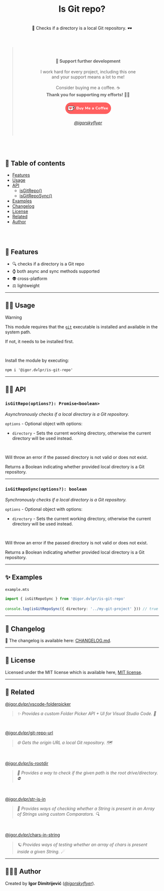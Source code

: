 <h1 align="center">Is Git repo?</h1>

<br>

<div align="center">
  🐸 Checks if a directory is a local Git repository. 🕶️
</div>

<br>
<br>

<div align="center">
  <blockquote>
    <br>
    <h4>💖 Support further development</h4>
    <span>I work hard for every project, including this one
    <br>
    and your support means a lot to me!
    <br>
    <br>
    Consider buying me a coffee. ☕
    <br>
    <strong>Thank you for supporting my efforts! 🙏😊</strong></span>
    <br>
    <br>
    <a href="https://ko-fi.com/igorskyflyer" target="_blank"><img src="https://raw.githubusercontent.com/igorskyflyer/igorskyflyer/main/assets/ko-fi.png" alt="Donate to igorskyflyer" width="150"></a>
    <br>
    <br>
    <a href="https://github.com/igorskyflyer"><em>@igorskyflyer</em></a>
    <br>
    <br>
    <br>
  </blockquote>
</div>

<br>
<br>

## 📃 Table of contents

- [Features](#-features)
- [Usage](#-usage)
- [API](#-api)
  - [isGitRepo()](#isgitrepooptions-promiseboolean)
  - [isGitRepoSync()](#isgitreposyncoptions-boolean)
- [Examples](#-examples)
- [Changelog](#-changelog)
- [License](#-license)
- [Related](#-related)
- [Author](#-author)

<br>
<br>

## 🤖 Features

- 🔍 checks if a directory is a Git repo
- ⌚ both async and sync methods supported
- 👽 cross-platform
- ⚖️ lightweight

---

## 🕵🏼 Usage

> [!WARNING]
> This module requires that the [`git`](https://git-scm.com) executable is installed and available in the system path.
>
> If not, it needs to be installed first.
>

<br>

Install the module by executing:

```shell
npm i '@igor.dvlpr/is-git-repo'
```

---

## 🤹🏼 API

### `isGitRepo(options?): Promise<boolean>`

*Asynchronously checks if a local directory is a Git repository.*  
 
`options` - Optional object with options:
  - `directory` - Sets the current working directory, otherwise the current directory will be used instead.

<br>

Will throw an error if the passed directory is not valid or does not exist.  

Returns a Boolean indicating whether provided local directory is a Git repository.

---

### `isGitRepoSync(options?): boolean`

*Synchronously checks if a local directory is a Git repository.*  
 
`options` - Optional object with options:
  - `directory` - Sets the current working directory, otherwise the current directory will be used instead.

<br>

Will throw an error if the passed directory is not valid or does not exist.  

Returns a Boolean indicating whether provided local directory is a Git repository.

---

## ✨ Examples

`example.mts`
```ts
import { isGitRepoSync } from '@igor.dvlpr/is-git-repo'

console.log(isGitRepoSync({ directory: '../my-git-project' })) // true
```

---

## 📝 Changelog

📑 The changelog is available here: [CHANGELOG.md](https://github.com/igorskyflyer/npm-is-git-repo/blob/main/CHANGELOG.md).

---

## 🪪 License

Licensed under the MIT license which is available here, [MIT license](https://github.com/igorskyflyer/npm-is-git-repo/blob/main/LICENSE).

---

## 🧬 Related

[@igor.dvlpr/vscode-folderpicker](https://www.npmjs.com/package/@igor.dvlpr/vscode-folderpicker)

> _✨ Provides a custom Folder Picker API + UI for Visual Studio Code. 🎨_

<br>

[@igor.dvlpr/git-repo-url](https://www.npmjs.com/package/@igor.dvlpr/git-repo-url)

> _🌐 Gets the origin URL a local Git repository. 🗺️_

<br>

[@igor.dvlpr/is-rootdir](https://www.npmjs.com/package/@igor.dvlpr/is-rootdir)

> _🔼 Provides a way to check if the given path is the root drive/directory. ⛔_

<br>

[@igor.dvlpr/str-is-in](https://www.npmjs.com/package/@igor.dvlpr/str-is-in)

> _🧵 Provides ways of checking whether a String is present in an Array of Strings using custom Comparators. 🔍_

<br>

[@igor.dvlpr/chars-in-string](https://www.npmjs.com/package/@igor.dvlpr/chars-in-string)

> _🪐 Provides ways of testing whether an array of chars is present inside a given String. ☄_

---

## 👨🏻‍💻 Author
Created by **Igor Dimitrijević** ([*@igorskyflyer*](https://github.com/igorskyflyer/)).
